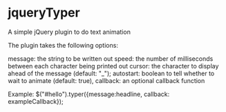 jqueryTyper
===========

A simple jQuery plugin to do text animation

The plugin takes the following options:

  message: the string to be written out
  speed: the number of milliseconds between each character being printed out
  cursor: the character to display ahead of the message (default: "_");
	autostart: boolean to tell whether to wait to animate (default: true),
	callback: an optional callback function


Example:
$("#hello").typer({message:headline, callback: exampleCallback});
